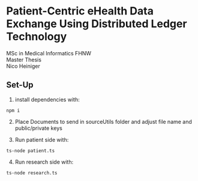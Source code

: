 # Patient-Centric eHealth Data Exchange Using Distributed Ledger Technology

MSc in Medical Informatics FHNW <br>
Master Thesis<br>
Nico Heiniger<br>

## Set-Up
1. install dependencies with:
```
npm i
````

2. Place Documents to send in sourceUtils folder and adjust file name and public/private keys

3. Run patient side with:
```
ts-node patient.ts
````
4. Run research side with:
```
ts-node research.ts
````
